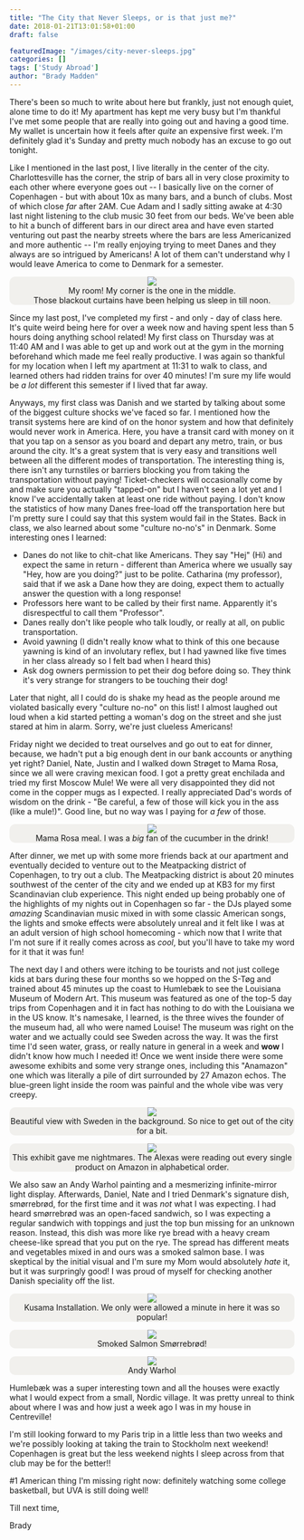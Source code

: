 ```yaml
---
title: "The City that Never Sleeps, or is that just me?"
date: 2018-01-21T13:01:58+01:00
draft: false

featuredImage: "/images/city-never-sleeps.jpg"
categories: []
tags: ['Study Abroad']
author: "Brady Madden"
---
```

There's been so much to write about here but frankly, just not enough quiet, alone time to do it! My apartment has kept me very busy but I'm thankful I've met some people that are really into going out and having a good time. My wallet is uncertain how it feels after _quite_ an expensive first week. I'm definitely glad it's Sunday and pretty much nobody has an excuse to go out tonight. 

Like I mentioned in the last post, I live literally in the center of the city. Charlottesville has the corner, the strip of bars all in very close proximity to each other where everyone goes out -- I basically live on the corner of Copenhagen - but with about 10x as many bars, and a bunch of clubs. Most of which close _far_ after 2AM. Cue Adam and I sadly sitting awake at 4:30 last night listening to the club music 30 feet from our beds. We've been able to hit a bunch of different bars in our direct area and have even started venturing out past the nearby streets where the bars are less Americanized and more authentic -- I'm really enjoying trying to meet Danes and they always are so intrigued by Americans! A lot of them can't understand why I would leave America to come to Denmark for a semester.

<!--more-->

<p>
	<div style="width:100%;text-align:center;border-radius:10px;background-color:#f1f0ed">
		<img style="max-width:100%;max-height:400px" src="/images/city-never-sleeps9.jpg"/>
		<div class="caption">
			My room! My corner is the one in the middle.<br>Those blackout curtains have been helping us sleep in till noon.
		</div>
	</div>
</p>

Since my last post, I've completed my first - and only - day of class here. It's quite weird being here for over a week now and having spent less than 5 hours doing anything school related! My first class on Thursday was at 11:40 AM and I was able to get up and work out at the gym in the morning beforehand which made me feel really productive. I was again so thankful for my location when I left my apartment at 11:31 to walk to class, and learned others had ridden trains for over 40 minutes! I'm sure my life would be _a lot_ different this semester if I lived that far away. 

Anyways, my first class was Danish and we started by talking about some of the biggest culture shocks we've faced so far. I mentioned how the transit systems here are kind of on the honor system and how that definitely would never work in America. Here, you have a transit card with money on it that you tap on a sensor as you board and depart any metro, train, or bus around the city. It's a great system that is very easy and transitions well between all the different modes of transportation. The interesting thing is, there isn't any turnstiles or barriers blocking you from taking the transportation without paying! Ticket-checkers will occasionally come by and make sure you actually "tapped-on" but I haven't seen a lot yet and I know I've accidentally taken at least one ride without paying. I don't know the statistics of how many Danes free-load off the transportation here but I'm pretty sure I could say that this system would fail in the States. Back in class, we also learned about some "culture no-no's" in Denmark. Some interesting ones I learned:

 - Danes do not like to chit-chat like Americans. They say "Hej" (Hi) and expect the same in return - different than America where we usually say "Hey, how are you doing?" just to be polite. Catharina (my professor), said that if we ask a Dane how they are doing, expect them to actually answer the question with a long response!
 - Professors here want to be called by their first name. Apparently it's disrespectful to call them "Professor".
 - Danes really don't like people who talk loudly, or really at all, on public transportation. 
 - Avoid yawning (I didn't really know what to think of this one because yawning is kind of an involutary reflex, but I had yawned like five times in her class already so I felt bad when I heard this)
 - Ask dog owners permission to pet their dog before doing so. They think it's very strange for strangers to be touching their dog!

Later that night, all I could do is shake my head as the people around me violated basically every "culture no-no" on this list! I almost laughed out loud when a kid started petting a woman's dog on the street and she just stared at him in alarm. Sorry, we're just clueless Americans!

Friday night we decided to treat ourselves and go out to eat for dinner, because, we hadn't put a big enough dent in our bank accounts or anything yet right? Daniel, Nate, Justin and I walked down Strøget to Mama Rosa, since we all were craving mexican food. I got a pretty great enchilada and tried my first Moscow Mule! We were all very disappointed they did not come in the copper mugs as I expected. I really appreciated Dad's words of wisdom on the drink - "Be careful, a few of those will kick you in the ass (like a mule!)". Good line, but no way was I paying for _a few_ of those. 

<p>
	<div style="width:100%;text-align:center;border-radius:10px;background-color:#f1f0ed">
		<img style="max-width:100%;max-height:400px" src="/images/city-never-sleeps8.jpg"/>
		<div class="caption">
			Mama Rosa meal. I was a <i>big</i> fan of the cucumber in the drink!
		</div>
	</div>
</p>

After dinner, we met up with some more friends back at our apartment and eventually decided to venture out to the Meatpacking district of Copenhagen, to try out a club. The Meatpacking district is about 20 minutes southwest of the center of the city and we ended up at KB3 for my first Scandinavian club experience. This night ended up being probably one of the highlights of my nights out in Copenhagen so far - the DJs played some _amazing_ Scandinavian music mixed in with some classic American songs, the lights and smoke effects were absolutely unreal and it felt like I was at an adult version of high school homecoming - which now that I write that I'm not sure if it really comes across as _cool_, but you'll have to take my word for it that it was fun!

The next day I and others were itching to be tourists and not just college kids at bars during these four months so we hopped on the S-Tøg and trained about 45 minutes up the coast to Humlebæk to see the Louisiana Museum of Modern Art. This museum was featured as one of the top-5 day trips from Copenhagen and it in fact has nothing to do with the Louisiana we in the US know. It's namesake, I learned, is the three wives the founder of the museum had, all who were named Louise! The museum was right on the water and we actually could see Sweden across the way. It was the first time I'd seen water, grass, or really nature in general in a week and __wow__ I didn't know how much I needed it! Once we went inside there were some awesome exhibits and some very strange ones, including this "Anamazon" one which was literally a pile of dirt surrounded by 27 Amazon echos. The blue-green light inside the room was painful and the whole vibe was very creepy.

<p>
	<div style="width:100%;text-align:center;border-radius:10px;background-color:#f1f0ed">
		<img style="max-width:100%;max-height:400px" src="/images/city-never-sleeps7.jpg"/>
		<div class="caption">
			Beautiful view with Sweden in the background. So nice to get out of the city for a bit.
		</div>
	</div>
</p> 

<p>
	<div style="width:100%;text-align:center;border-radius:10px;background-color:#f1f0ed">
		<img style="max-width:100%;max-height:400px" src="/images/city-never-sleeps5.jpg"/>
		<div class="caption">
			This exhibit gave me nightmares. The Alexas were reading out every single product on Amazon in alphabetical order.
		</div>
	</div>
</p>

We also saw an Andy Warhol painting and a mesmerizing infinite-mirror light display. Afterwards, Daniel, Nate and I tried Denmark's signature dish, smørrebrød, for the first time and it was _not_ what I was expecting. I had heard smørrebrød was an open-faced sandwich, so I was expecting a regular sandwich with toppings and just the top bun missing for an unknown reason. Instead, this dish was more like rye bread with a heavy cream cheese-like spread that you put on the rye. The spread has different meats and vegetables mixed in and ours was a smoked salmon base. I was skeptical by the initial visual and I'm sure my Mom would absolutely _hate_ it, but it was surpringly good! I was proud of myself for checking another Danish speciality off the list. 

<p>
	<div style="width:100%;text-align:center;border-radius:10px;background-color:#f1f0ed">
		<img style="max-width:100%;max-height:400px" src="/images/city-never-sleeps3.jpg"/>
		<div class="caption">
			Kusama Installation. We only were allowed a minute in here it was so popular!
		</div>
	</div>
</p>

<p>
	<div style="width:100%;text-align:center;border-radius:10px;background-color:#f1f0ed">
		<img style="max-width:100%;max-height:400px" src="/images/city-never-sleeps1.jpg"/>
		<div class="caption">
			Smoked Salmon Smørrebrød!
		</div>
	</div>
</p>

<p>
	<div style="width:100%;text-align:center;border-radius:10px;background-color:#f1f0ed">
		<img style="max-width:100%;max-height:400px" src="/images/city-never-sleeps4.jpg"/>
		<div class="caption">
			Andy Warhol
		</div>
	</div>
</p>

Humlebæk was a super interesting town and all the houses were exactly what I would expect from a small, Nordic village. It was pretty unreal to think about where I was and how just a week ago I was in my house in Centreville!

I'm still looking forward to my Paris trip in a little less than two weeks and we're possibly looking at taking the train to Stockholm next weekend! Copenhagen is great but the less weekend nights I sleep across from that club may be for the better!! 

#1 American thing I'm missing right now: definitely watching some college basketball, but UVA is still doing well!

Till next time,

Brady
